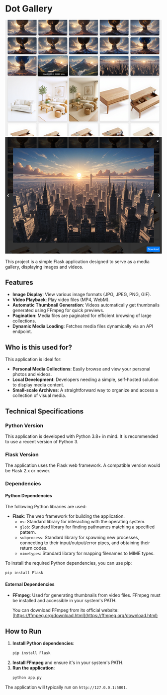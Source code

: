 # Dot Gallery

![](https://raw.githubusercontent.com/siyonomicon/dot-gallery/refs/heads/main/images/image1.webp)
![](https://raw.githubusercontent.com/siyonomicon/dot-gallery/refs/heads/main/images/image2.webp)

This project is a simple Flask application designed to serve as a media gallery, displaying images and videos.

## Features

*   **Image Display**: View various image formats (JPG, JPEG, PNG, GIF).
*   **Video Playback**: Play video files (MP4, WebM).
*   **Automatic Thumbnail Generation**: Videos automatically get thumbnails generated using FFmpeg for quick previews.
*   **Pagination**: Media files are paginated for efficient browsing of large collections.
*   **Dynamic Media Loading**: Fetches media files dynamically via an API endpoint.

## Who is this used for?

This application is ideal for:

*   **Personal Media Collections**: Easily browse and view your personal photos and videos.
*   **Local Development**: Developers needing a simple, self-hosted solution to display media content.
*   **Small-scale Archives**: A straightforward way to organize and access a collection of visual media.

## Technical Specifications

### Python Version

This application is developed with Python 3.8+ in mind. It is recommended to use a recent version of Python 3.

### Flask Version

The application uses the Flask web framework. A compatible version would be Flask 2.x or newer.

### Dependencies

#### Python Dependencies

The following Python libraries are used:

*   **Flask**: The web framework for building the application.
    *   `os`: Standard library for interacting with the operating system.
    *   `glob`: Standard library for finding pathnames matching a specified pattern.
    *   `subprocess`: Standard library for spawning new processes, connecting to their input/output/error pipes, and obtaining their return codes.
    *   `mimetypes`: Standard library for mapping filenames to MIME types.

To install the required Python dependencies, you can use pip:

```bash
pip install Flask
```

#### External Dependencies

*   **FFmpeg**: Used for generating thumbnails from video files. FFmpeg must be installed and accessible in your system's PATH.

    You can download FFmpeg from its official website: [https://ffmpeg.org/download.html](https://ffmpeg.org/download.html)

## How to Run

1.  **Install Python dependencies**:
    ```bash
    pip install Flask
    ```
2.  **Install FFmpeg** and ensure it's in your system's PATH.
3.  **Run the application**:
    ```bash
    python app.py
    ```

The application will typically run on `http://127.0.0.1:5001`.
